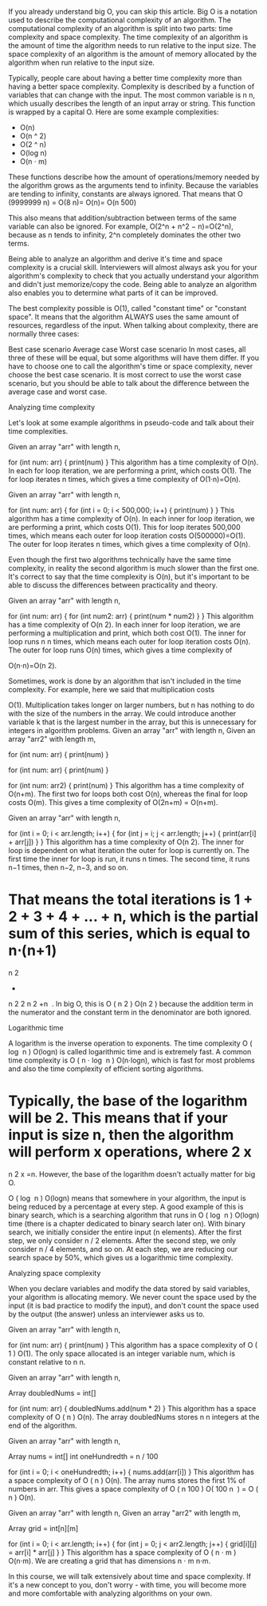 If you already understand big O, you can skip this article.
Big O is a notation used to describe the computational complexity of an algorithm. The computational complexity of an
algorithm is split into two parts: time complexity and space complexity. The time complexity of an algorithm is the
amount of time the algorithm needs to run relative to the input size. The space complexity of an algorithm is the amount
of memory allocated by the algorithm when run relative to the input size.

Typically, people care about having a better time complexity more than having a better space complexity.
Complexity is described by a function of variables that can change with the input. The most common variable is
n
n, which usually describes the length of an input array or string. This function is wrapped by a capital O. Here are
some example complexities:

* O(n)
* O(n ^ 2)
* O(2 ^ n)
* O(log n)
* O(n ⋅ m)

These functions describe how the amount of operations/memory needed by the algorithm grows as the arguments tend to
infinity. Because the variables are tending to infinity, constants are always ignored. That means that
O (9999999 n) = O(8 n)= O(n)= O(n 500)

This also means that addition/subtraction between terms of the same variable can also be ignored. For example,
O(2^n + n^2 − n)=O(2^n), because as
n tends to infinity, 2^n completely dominates the other two terms.

Being able to analyze an algorithm and derive it's time and space complexity is a crucial skill. Interviewers will
almost always ask you for your algorithm's complexity to check that you actually understand your algorithm and didn't
just memorize/copy the code. Being able to analyze an algorithm also enables you to determine what parts of it can be
improved.

The best complexity possible is
O(1), called "constant time" or "constant space". It means that the algorithm ALWAYS uses the same amount of resources,
regardless of the input.
When talking about complexity, there are normally three cases:

Best case scenario
Average case
Worst case scenario
In most cases, all three of these will be equal, but some algorithms will have them differ. If you have to choose one to
call the algorithm's time or space complexity, never choose the best case scenario. It is most correct to use the worst
case scenario, but you should be able to talk about the difference between the average case and worst case.

Analyzing time complexity

Let's look at some example algorithms in pseudo-code and talk about their time complexities.

Given an array "arr" with length n,

for (int num: arr) {
print(num)
}
This algorithm has a time complexity of
O(n). In each for loop iteration, we are performing a print, which costs
O(1). The for loop iterates
n times, which gives a time complexity of
O(1⋅n)=O(n).

Given an array "arr" with length n,

for (int num: arr) {
for (int i = 0; i < 500,000; i++) {
print(num)
}
}
This algorithm has a time complexity of
O(n). In each inner for loop iteration, we are performing a print, which costs
O(1). This for loop iterates 500,000 times, which means each outer for loop iteration costs
O(500000)=O(1). The outer for loop iterates
n times, which gives a time complexity of
O(n).

Even though the first two algorithms technically have the same time complexity, in reality the second algorithm is much
slower than the first one. It's correct to say that the time complexity is
O(n), but it's important to be able to discuss the differences between practicality and theory.

Given an array "arr" with length n,

for (int num: arr) {
for (int num2: arr) {
print(num * num2)
}
}
This algorithm has a time complexity of
O(n 2). In each inner for loop iteration, we are performing a multiplication and print, which both cost
O(1). The inner for loop runs
n
n times, which means each outer for loop iteration costs
O(n). The outer for loop runs
O(n) times, which gives a time complexity of

O(n⋅n)=O(n 2).

Sometimes, work is done by an algorithm that isn't included in the time complexity. For example, here we said that
multiplication costs

O(1). Multiplication takes longer on larger numbers, but
n has nothing to do with the size of the numbers in the array. We could introduce another variable
k that is the largest number in the array, but this is unnecessary for integers in algorithm problems.
Given an array "arr" with length n,
Given an array "arr2" with length m,

for (int num: arr) {
print(num)
}

for (int num: arr) {
print(num)
}

for (int num: arr2) {
print(num)
}
This algorithm has a time complexity of
O(n+m). The first two for loops both cost
O(n), whereas the final for loop costs
O(m). This gives a time complexity of
O(2n+m) =
O(n+m).

Given an array "arr" with length n,

for (int i = 0; i < arr.length; i++) {
for (int j = i; j < arr.length; j++) {
print(arr[i] + arr[j])
}
}
This algorithm has a time complexity of
O(n 2). The inner for loop is dependent on what iteration the outer for loop is currently on. The first time the inner for
loop is run, it runs
n times. The second time, it runs
n−1 times, then
n−2,
n−3, and so on.

That means the total iterations is 1 + 2 + 3 + 4 + ... + n, which is the partial sum of this series, which is equal to
n⋅(n+1)
=
n
2

+

n
2
2
n
2
+n
​
. In big O, this is
O
(
n
2
)
O(n
2
) because the addition term in the numerator and the constant term in the denominator are both ignored.

Logarithmic time

A logarithm is the inverse operation to exponents. The time complexity
O
(
log
⁡
n
)
O(logn) is called logarithmic time and is extremely fast. A common time complexity is
O
(
n
⋅
log
⁡
n
)
O(n⋅logn), which is fast for most problems and also the time complexity of efficient sorting algorithms.

Typically, the base of the logarithm will be 2. This means that if your input is size n, then the algorithm will perform
x operations, where
2
x
=
n
2
x
=n. However, the base of the logarithm doesn't actually matter for big O.

O
(
log
⁡
n
)
O(logn) means that somewhere in your algorithm, the input is being reduced by a percentage at every step. A good example
of this is binary search, which is a searching algorithm that runs in
O
(
log
⁡
n
)
O(logn) time (there is a chapter dedicated to binary search later on). With binary search, we initially consider the
entire input (n elements). After the first step, we only consider n / 2 elements. After the second step, we only
consider n / 4 elements, and so on. At each step, we are reducing our search space by 50%, which gives us a logarithmic
time complexity.

Analyzing space complexity

When you declare variables and modify the data stored by said variables, your algorithm is allocating memory. We never
count the space used by the input (it is bad practice to modify the input), and don't count the space used by the
output (the answer) unless an interviewer asks us to.

Given an array "arr" with length n,

for (int num: arr) {
print(num)
}
This algorithm has a space complexity of
O
(
1
)
O(1). The only space allocated is an integer variable num, which is constant relative to
n
n.

Given an array "arr" with length n,

Array doubledNums = int[]

for (int num: arr) {
doubledNums.add(num * 2)
}
This algorithm has a space complexity of
O
(
n
)
O(n). The array doubledNums stores
n
n integers at the end of the algorithm.

Given an array "arr" with length n,

Array nums = int[]
int oneHundredth = n / 100

for (int i = 0; i < oneHundredth; i++) {
nums.add(arr[i])
}
This algorithm has a space complexity of
O
(
n
)
O(n). The array nums stores the first 1% of numbers in arr. This gives a space complexity of
O
(
n
100
)
O(
100
n
​
) =
O
(
n
)
O(n).

Given an array "arr" with length n,
Given an array "arr2" with length m,

Array grid = int[n][m]

for (int i = 0; i < arr.length; i++) {
for (int j = 0; j < arr2.length; j++) {
grid[i][j] = arr[i] * arr[j]
}
}
This algorithm has a space complexity of
O
(
n
⋅
m
)
O(n⋅m). We are creating a grid that has dimensions
n
⋅
m
n⋅m.

In this course, we will talk extensively about time and space complexity. If it's a new concept to you, don't worry -
with time, you will become more and more comfortable with analyzing algorithms on your own.